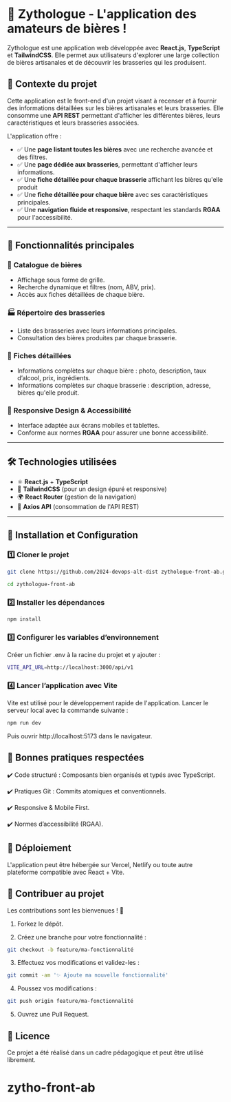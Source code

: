 # 🍻 Zythologue - L'application des amateurs de bières !  

Zythologue est une application web développée avec **React.js**, **TypeScript** et **TailwindCSS**. Elle permet aux utilisateurs d'explorer une large collection de bières artisanales et de découvrir les brasseries qui les produisent.  

## 📌 Contexte du projet  

Cette application est le front-end d'un projet visant à recenser et à fournir des informations détaillées sur les bières artisanales et leurs brasseries. Elle consomme une **API REST** permettant d'afficher les différentes bières, leurs caractéristiques et leurs brasseries associées.  

L'application offre :  
- ✅ Une **page listant toutes les bières** avec une recherche avancée et des filtres.  
- ✅ Une **page dédiée aux brasseries**, permettant d'afficher leurs informations.  
- ✅ Une **fiche détaillée pour chaque brasserie** affichant les bières qu'elle produit
- ✅ Une **fiche détaillée pour chaque bière** avec ses caractéristiques principales.  
- ✅ Une **navigation fluide et responsive**, respectant les standards **RGAA** pour l'accessibilité.  

---

## 🚀 Fonctionnalités principales  

### 🔎 **Catalogue de bières**  
- Affichage sous forme de grille.  
- Recherche dynamique et filtres (nom, ABV, prix).  
- Accès aux fiches détaillées de chaque bière.  

### 🏭 **Répertoire des brasseries**  
- Liste des brasseries avec leurs informations principales.  
- Consultation des bières produites par chaque brasserie.  

### 📑 **Fiches détaillées**  
- Informations complètes sur chaque bière : photo, description, taux d’alcool, prix, ingrédients.
- Informations complètes sur chaque brasserie : description, adresse, bières qu'elle produit. 

### 🎨 **Responsive Design & Accessibilité**  
- Interface adaptée aux écrans mobiles et tablettes.  
- Conforme aux normes **RGAA** pour assurer une bonne accessibilité.  

---

## 🛠️ Technologies utilisées  

- ⚛ **React.js** + **TypeScript**  
- 🎨 **TailwindCSS** (pour un design épuré et responsive)  
- 🌍 **React Router** (gestion de la navigation)  
- 🔗 **Axios API** (consommation de l'API REST)  

---

## 📂 Installation et Configuration  

### 1️⃣ **Cloner le projet**  

```bash
git clone https://github.com/2024-devops-alt-dist zythologue-front-ab.git

cd zythologue-front-ab
```
### 2️⃣ Installer les dépendances

```bash
npm install
```

### 3️⃣ Configurer les variables d’environnement

Créer un fichier .env à la racine du projet et y ajouter :

```bash
VITE_API_URL=http://localhost:3000/api/v1
```

### 4️⃣ Lancer l’application avec Vite

Vite est utilisé pour le développement rapide de l'application. Lancer le serveur local avec la commande suivante :

```bash
npm run dev
```

Puis ouvrir http://localhost:5173 dans le navigateur.

## 📌 Bonnes pratiques respectées

✔️ Code structuré : Composants bien organisés et typés avec TypeScript.

✔️ Pratiques Git : Commits atomiques et conventionnels.

✔️ Responsive & Mobile First.

✔️ Normes d’accessibilité (RGAA).

## 🚀 Déploiement

L'application peut être hébergée sur Vercel, Netlify ou toute autre plateforme compatible avec React + Vite.

## 🤝 Contribuer au projet
Les contributions sont les bienvenues ! 🚀

1. Forkez le dépôt.

2. Créez une branche pour votre fonctionnalité :

```bash
git checkout -b feature/ma-fonctionnalité
```

3. Effectuez vos modifications et validez-les :

```bash
git commit -am '✨ Ajoute ma nouvelle fonctionnalité'
```

4. Poussez vos modifications :

```bash
git push origin feature/ma-fonctionnalité
```
5. Ouvrez une Pull Request.

## 📄 Licence
Ce projet a été réalisé dans un cadre pédagogique et peut être utilisé librement.

# zytho-front-ab
